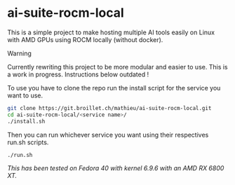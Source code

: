 # ai-suite-rocm-local

This is a simple project to make hosting multiple AI tools easily on Linux with AMD GPUs using ROCM locally (without
docker).

> [!WARNING]
> Currently rewriting this project to be more modular and easier to use. This is a work in progress.
> Instructions below outdated !

To use you have to clone the repo run the install script for the service you want to use.

```bash
git clone https://git.broillet.ch/mathieu/ai-suite-rocm-local.git
cd ai-suite-rocm-local/<service name>/
./install.sh
```

Then you can run whichever service you want using their respectives run.sh scripts.

```bash
./run.sh
```

*This has been tested on Fedora 40 with kernel 6.9.6 with an AMD RX 6800 XT.*

